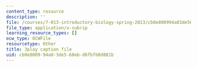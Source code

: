 ```yaml
---
content_type: resource
description: ''
file: /courses/7-013-introductory-biology-spring-2013/cb0e800994a03de568ebd8fbfb0d881b_62FdhX-zS2Y.srt
file_type: application/x-subrip
learning_resource_types: []
ocw_type: OCWFile
resourcetype: Other
title: 3play caption file
uid: cb0e8009-94a0-3de5-68eb-d8fbfb0d881b
---
```


